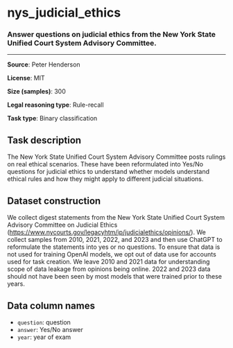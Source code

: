 # nys_judicial_ethics 

### Answer questions on judicial ethics from the New York State Unified Court System Advisory Committee.
---



**Source**: Peter Henderson

**License**: MIT

**Size (samples)**: 300

**Legal reasoning type**: Rule-recall

**Task type**: Binary classification

## Task description

The New York State Unified Court System Advisory Committee posts rulings on real ethical scenarios. These have been reformulated into Yes/No questions for judicial ethics to understand whether models understand ethical rules and how they might apply to different judicial situations.

## Dataset construction

We collect digest statements from the New York State Unified Court System Advisory Committee on Judicial Ethics (<https://www.nycourts.gov/legacyhtm/ip/judicialethics/opinions/>). We collect samples from 2010, 2021, 2022, and 2023 and then use ChatGPT to reformulate the statements into yes or no questions. To ensure that data is not used for training OpenAI models, we opt out of data use for accounts used for task creation. We leave 2010 and 2021 data for understanding scope of data leakage from opinions being online. 2022 and 2023 data should not have been seen by most models that were trained prior to these years.

## Data column names

- `question`: question
- `answer`: Yes/No answer
- `year`: year of exam 